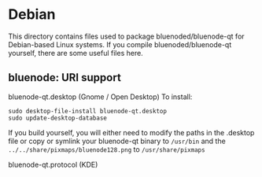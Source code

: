 
Debian
====================
This directory contains files used to package bluenoded/bluenode-qt
for Debian-based Linux systems. If you compile bluenoded/bluenode-qt yourself, there are some useful files here.

## bluenode: URI support ##


bluenode-qt.desktop  (Gnome / Open Desktop)
To install:

	sudo desktop-file-install bluenode-qt.desktop
	sudo update-desktop-database

If you build yourself, you will either need to modify the paths in
the .desktop file or copy or symlink your bluenode-qt binary to `/usr/bin`
and the `../../share/pixmaps/bluenode128.png` to `/usr/share/pixmaps`

bluenode-qt.protocol (KDE)


